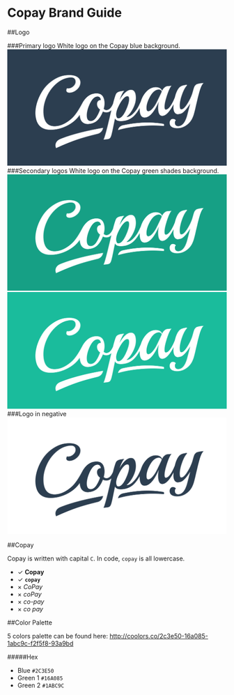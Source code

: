 Copay Brand Guide
=================

##Logo

###Primary logo
White logo on the Copay blue background.
![BitPay Logo](copay-logo-full.png)
###Secondary logos
White logo on the Copay green shades background.
![BitPay Logo](copay-logo-full-sec1.png)
![BitPay Logo](copay-logo-full-sec2.png)
###Logo in negative
![BitPay Logo in negative](copay-logo-full-negative.png)

##Copay

Copay is written with capital `C`. In code, `copay` is all lowercase.

- ✓ **Copay**
- ✓ **`copay`**
- × *CoPay*
- × *coPay*
- × *co-pay*
- × *co pay*

##Color Palette

5 colors palette can be found here: http://coolors.co/2c3e50-16a085-1abc9c-f2f5f8-93a9bd

#####Hex
- Blue `#2C3E50`
- Green 1 `#16A085`
- Green 2 `#1ABC9C`
